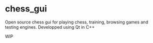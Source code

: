 # chess_gui
Open source chess gui for playing chess, training, browsing games and testing engines.
Developped using Qt in C++

WIP
